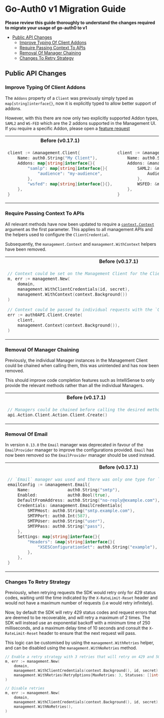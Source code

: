 # Go-Auth0 v1 Migration Guide


**Please review this guide thoroughly to understand the changes required to migrate your usage of go-auth0 to v1**

- [Public API Changes](#public-api-changes)
  - [Improve Typing Of Client Addons](#improve-typing-of-client-addons)
  - [Require Passing Context To APIs](#require-passing-context-to-apis)
  - [Removal Of Manager Chaining](#removal-of-manager-chaining)
  - [Changes To Retry Strategy](#changes-to-retry-strategy)

## Public API Changes

### Improve Typing Of Client Addons

The `Addons` property of a `Client` was previously simply typed as `map[string]interface{}`, now it is explicitly typed to allow better support of addons.

However, with this there are now only two explicitly supported Addon types, `SAML2` and `WS-FED` which are the 2 addons supported in the Management UI. If you require a specific Addon, please open a [feature request](https://github.com/auth0/go-auth0/issues/new?assignees=&labels=feature&projects=&template=feature_request.yml)

<table>
<tr>
<th>Before (v0.17.1)</th>
<th>After (v1.0.0)</th>
</tr>
<tr>
<td>

```go
client := &management.Client{ 
    Name: auth0.String("My Client"),
    Addons: map[string]interface{}{
        "samlp": map[string]interface{}{
            "audience": "my-audience",
        },
        "wsfed": map[string]interface{}{},
    },
}
```
</td>
<td>

```go
client := &management.Client{
    Name: auth0.String("My Client"),
    Addons: &management.ClientAddons{
        SAML2: &management.SAML2ClientAddon{
            Audience: auth0.String("my-audience"),
        },
        WSFED: &management.WSFEDClientAddon{},
    },
}
```
</td>
</tr>
</table>

### Require Passing Context To APIs

All relevant methods have now been updated to require a [`context.Context`](https://pkg.go.dev/context?utm_source=godoc) argument as the first parameter. This applies to all management APIs and the helpers used to configure the `ClientCredential`.

Subsequently, the `management.Context` and `management.WithContext` helpers have been removed.

<table>
<tr>
<th>Before (v0.17.1)</th>
<th>After (v1.0.0)</th>
</tr>
<tr>
<td>

```go
// Context could be set on the Management Client for the ClientCredential methods to use.
m, err := management.New(
    domain,
    management.WithClientCredentials(id, secret),
    management.WithContext(context.Background())
)

// Context could be passed to individual requests with the `Context` method.
err := auth0API.Client.Create(
    client,
    management.Context(context.Background()),
)
```
</td>
<td>

```go
// Context should be passed directly to the `WithClientCredentials` or `WithClientCredentialsAndAudience` methods.
m, err := management.New(
    domain,
    management.WithClientCredentials(context.Background(), id, secret),
)

// Context should be passed to the method as the first argument.
err := auth0API.Client.Create(
    context.Background(),
    client
)
```
</td>
</tr>
</table>

### Removal Of Manager Chaining

Previously, the individual Manager instances in the Management Client could be chained when calling them, this was unintended and has now been removed.

This should improve code completion features such as IntelliSense to only provide the relevant methods rather than all the individual Managers.

<table>
<tr>
<th>Before (v0.17.1)</th>
<th>After (v1.0.0)</th>
</tr>
<tr>
<td>

```go
// Managers could be chained before calling the desired method.
api.Action.Client.Action.Client.Create()
```
</td>
<td>

```go
// Chaining is no longer supported.
api.Client.Create()
```
</td>
</tr>
</table>

### Removal Of Email

In version `0.13.0` the `Email` manager was deprecated in favour of the `EmailProvider` manager to improve the configurations provided. `Email` has now been removed so the `EmailProvider` manager should be used instead.

<table>
<tr>
<th>Before (v0.17.1)</th>
<th>After (v1.0.0)</th>
</tr>
<tr>
<td>

```go
// `Email` manager was used and there was only one type for `Credentials` and `Settings`.
emailConfig := &management.Email{
    Name:               auth0.String("smtp"),
    Enabled:            auth0.Bool(true),
    DefaultFromAddress: auth0.String("no-reply@example.com"),
    Credentials: &management.EmailCredentials{
        SMTPHost: auth0.String("smtp.example.com"),
        SMTPPort: auth0.Int(587),
        SMTPUser: auth0.String("user"),
        SMTPPass: auth0.String("pass"),
    },
    Settings: map[string]interface{}{
        "Headers": &map[string]interface{}{
            "XSESConfigurationSet": auth0.String("example"),
        },
    },
}
```
</td>
<td>

```go
// Use the `EmailProvider` manager and use the provider specific configuration for `Credential` and `Settings`.
emailProviderConfig := &management.EmailProvider{
    Name:               auth0.String("mandrill"),
    Enabled:            auth0.Bool(true),
    DefaultFromAddress: auth0.String("no-reply@example.com"),
    Credentials: &management.EmailProviderCredentialsSMTP{
        SMTPHost: auth0.String("smtp.example.com"),
        SMTPPort: auth0.Int(587),
        SMTPUser: auth0.String("user"),
        SMTPPass: auth0.String("pass"),
    },
    Settings: &management.EmailProviderSettingsSMTP{
        Headers: &management.EmailProviderSettingsSMTPHeaders{
            XSESConfigurationSet: auth0.String("example"),
        },
    },
}
```
</td>
</tr>
</table>

### Changes To Retry Strategy

Previously, when retrying requests the SDK would retry only for 429 status codes, waiting until the time indicated by the `X-RateLimit-Reset` header and would not have a maximum number of requests (i.e would retry infinitely).

Now, by default the SDK will retry 429 status codes and request errors that are deemed to be recoverable, and will retry a maximum of 2 times. The SDK will instead use an exponential backoff with a minimum time of 250 milliseconds, and a maximum delay time of 10 seconds and consult the `X-RateLimit-Reset` header to ensure that the next request will pass.

This logic can be customised by using the `management.WithRetries` helper, and can be disabled using the `management.WithNoRetries` method.

```go
// Enable a retry strategy with 3 retries that will retry on 429 and 503 status codes
m, err := management.New(
    domain,
    management.WithClientCredentials(context.Background(), id, secret),
    management.WithRetries(RetryOptions{MaxRetries: 3, Statuses: []int{http.StatusTooManyRequests, http.StatusBadGateway}}),
)

// Disable retries
m, err := management.New(
    domain,
    management.WithClientCredentials(context.Background(), id, secret),
    management.WithNoRetries(),
)
```
